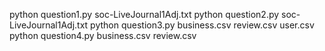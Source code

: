 python question1.py soc-LiveJournal1Adj.txt
python question2.py soc-LiveJournal1Adj.txt
python question3.py business.csv review.csv user.csv
python question4.py business.csv review.csv
